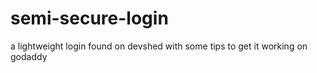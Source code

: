 # semi-secure-login
a lightweight login found on devshed with some tips to get it working on godaddy
